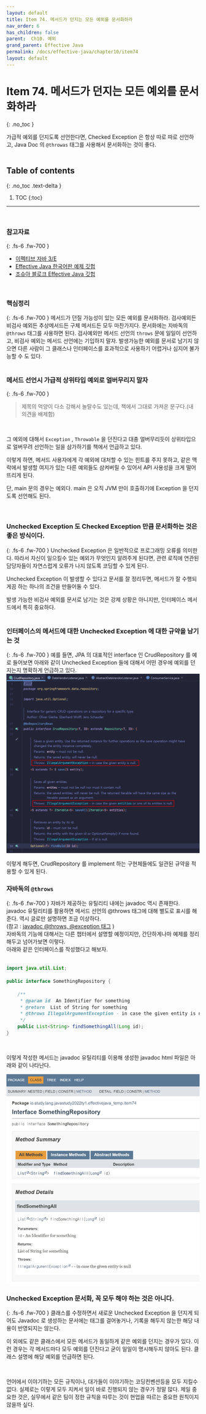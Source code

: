 ```yaml
---
layout: default
title: Item 74. 메서드가 던지는 모든 예외를 문서화하라
nav_order: 6
has_children: false
parent:  Ch10. 예외
grand_parent: Effective Java
permalink: /docs/effective-java/chapter10/item74
layout: default
---
```




# Item 74. 메서드가 던지는 모든 예외를 문서화하라
{: .no_toc }

가급적 예외를 던지도록 선언한다면, Checked Exception 은 항상 따로 따로 선언하고, Java Doc 의 `@throwas` 태그를 사용해서 문서화하는 것이 좋다.<br>
<br>

## Table of contents
{: .no_toc .text-delta }

1. TOC
{:toc}

---

<br>

### 참고자료
{: .fs-6 .fw-700 }

- [이펙티브 자바 3/E](http://www.yes24.com/Product/Goods/65551284)
- [Effective Java 한국어판 예제 깃헙](https://github.com/WegraLee)
- [조슈아 블로크 Effective Java 깃헙](https://github.com/jbloch/effective-java-3e-source-code/tree/master/src/effectivejava)
  <br>
<br>

### 핵심정리
{: .fs-6 .fw-700 }
메서드가 던질 가능성이 있는 모든 예외를 문서화하라. 검사예외든 비검사 예외든 추상메서드든 구체 메서드든 모두 마찬가지다. 문서화에는 자바독의 `@throws` 태그를 사용하면 된다. 검사예외만 메서드 선언의 `throws` 문에 일일이 선언하고, 비검사 예외는 메서드 선언에는 기입하지 말자. 발생가능한 예외를 문서로 남기지 않으면 다른 사람이 그 클래스나 인터페이스를 효과적으로 사용하기 어렵거나 심지어 불가능할 수 도 있다.<br>
<br>

### 메서드 선언시 가급적 상위타입 예외로 얼버무리지 말자
{: .fs-6 .fw-700 }
> 제목의 억양이 다소 강해서 놀랄수도 있는데, 책에서 그대로 가져온 문구다.(내 의견을 배제함)
<br>

그 예외에 대해서 `Exception` , `Throwable` 을 던진다고 대충 얼버무리듯이 상위타입으로 얼버무려 선언하는 일을 삼가하기를 책에서 언급하고 있다.<br>

이렇게 하면, 메서드 사용자에게 각 예외에 대처할 수 있는 힌트를 주지 못하고, 같은 맥락에서 발생할 여지가 있는 다른 예외들도 삼켜버릴 수 있어서 API 사용성을 크게 떨어뜨리게 된다.<br>

단, main 문의 경우는 예외다. main 은 오직 JVM 만이 호출하기에 Exception 을 던지도록 선언해도 된다.<br>
<br>
<br>

### Unchecked Exception 도 Checked Exception 만큼 문서화하는 것은 좋은 방식이다.
{: .fs-6 .fw-700 }
Unchecked Exception 은 일반적으로 프로그래밍 오류를 의미한다. 따라서 자신이 일으킬수 있는 예외가 무엇인지 알려주게 된다면, 관련 로직에 연관된 담당자들이 자연스럽게 오류가 나지 않도록 코딩할 수 있게 된다.<br>

Unchecked Exception 이 발생할 수 있다고 문서를 잘 정리두면, 메서드가 잘 수행되게끔 하는 하나의 조건을 만들어둘 수 있다.<br>

발생 가능한 비검사 예외를 문서로 남기는 것은 강제 상황은 아니지만, 인터페이스 메서드에서 특히 중요하다.<br>
<br>

### 인터페이스의 메서드에 대한 Unchecked Exception 에 대한 규약을 남기는 것 
{: .fs-6 .fw-700 }
예를 들면, JPA 의  대표적인 interface 인 CrudRepository 를 예로 들어보면 아래와 같이 Unchecked Exception 들에 대해서 어떤 경우에 예외를 던지는지 명확하게 언급하고 있다.<br>
![이미지](./img/ITEM74/1.png)

이렇게 해두면, CrudRepository 를 implement 하는 구현체들에도 일관된 규약을 적용할 수 있게 된다.
<br>

### 자바독의 `@throws`
{: .fs-6 .fw-700 }
자바가 제공하는 유틸리티 내에는 javadoc 역시 존재한다. javadoc 유틸리티를 활용하면 메서드 선언의 @throws 태그에 대해 별도로 표시를 해준다. 역시 글로만 설명하면 조금 이상하다.<br>
(참고 : [javadoc @throws, @exception 태그](https://araikuma.tistory.com/663) )<br>
자바독의 기능에 대해서는 다른 챕터에서 설명할 예정이지만, 간단하게나마 예제를 정리해두고 넘어가보면 이렇다.<br>
아래와 같은 인터페이스를 작성했다고 해보자.<br>
<br>

```java
import java.util.List;

public interface SomethingRepository {

    /**
     * @param id  An Identifier for something
     * @return  List of String for something
     * @throws IllegalArgumentException - in case the given entity is null
     */
    public List<String> findSomethingAll(Long id);
}
```
<br>

이렇게 작성한 메서드는 javadoc 유틸리티를 이용해 생성한 javadoc html 파일은 아래와 같이 나타난다.

![이미지](./img/ITEM74/2.png)
<br>

### Unchecked Exception 문서화, 꼭 모두 해야 하는 것은 아니다.
{: .fs-6 .fw-700 }
클래스를 수정하면서 새로운 Unchecked Exception 을 던지게 되어도 Javadoc 로 생성하는 문서에는 태그를 걸어놓거나, 기록을 해두지 않는한 해당 내용이 반영되지는 않는다.<br>

이 외에도 같은 클래스에서 모든 메서드가 동일하게 같은 예외를 던지는 경우가 있다. 이런 경우는 각 메서드마다 모두 예외를 던진다고 굳이 일일이 명시해두지 않아도 된다. 클래스 설명에 해당 예외를 언급하면 된다.<br>

<br>

언어에서 이야기하는 모든 규칙이나, 대가들이 이야기하는 코딩컨벤션등을 모두 지킬수 없다. 실제로는 이렇게 모두 지켜서 일이 바로 진행되지 않는 경우가 정말 많다. 제일 중요한 것은, 실무에서 같은 팀이 정한 규칙을 따루는 것이 현업을 따르는 중요한 원칙이지 않을까 싶다.<br>
